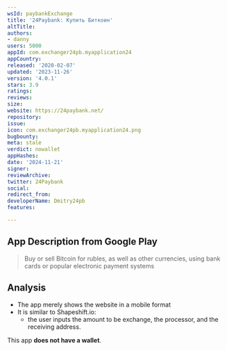 ```yaml
---
wsId: paybankExchange
title: '24Paybank: Купить Биткоин'
altTitle: 
authors:
- danny
users: 5000
appId: com.exchanger24pb.myapplication24
appCountry: 
released: '2020-02-07'
updated: '2023-11-26'
version: '4.0.1'
stars: 3.9
ratings: 
reviews: 
size: 
website: https://24paybank.net/
repository: 
issue: 
icon: com.exchanger24pb.myapplication24.png
bugbounty: 
meta: stale
verdict: nowallet
appHashes: 
date: '2024-11-21'
signer: 
reviewArchive: 
twitter: 24Paybank
social: 
redirect_from: 
developerName: Dmitry24pb
features: 

---
```


## App Description from Google Play 

> Buy or sell Bitcoin for rubles, as well as other currencies, using bank cards or popular electronic payment systems

## Analysis 

- The app merely shows the website in a mobile format 
- It is similar to Shapeshift.io: 
  - the user inputs the amount to be exchange, the processor, and the receiving address.

This app **does not have a wallet**. 